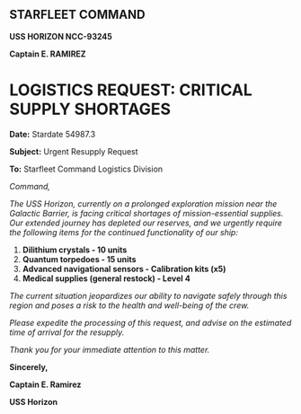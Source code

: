 ## STARFLEET COMMAND

**USS HORIZON NCC-93245**

**Captain E. RAMIREZ**

# LOGISTICS REQUEST: CRITICAL SUPPLY SHORTAGES

**Date:** Stardate 54987.3

**Subject:** Urgent Resupply Request

**To:** Starfleet Command Logistics Division

*Command,*

*The USS Horizon, currently on a prolonged exploration mission near the Galactic Barrier, is facing critical shortages of mission-essential supplies. Our extended journey has depleted our reserves, and we urgently require the following items for the continued functionality of our ship:*

1. **Dilithium crystals - 10 units**
2. **Quantum torpedoes - 15 units**
3. **Advanced navigational sensors - Calibration kits (x5)**
4. **Medical supplies (general restock) - Level 4**

*The current situation jeopardizes our ability to navigate safely through this region and poses a risk to the health and well-being of the crew.*

*Please expedite the processing of this request, and advise on the estimated time of arrival for the resupply.*

*Thank you for your immediate attention to this matter.*

**Sincerely,**

**Captain E. Ramirez**

**USS Horizon**
